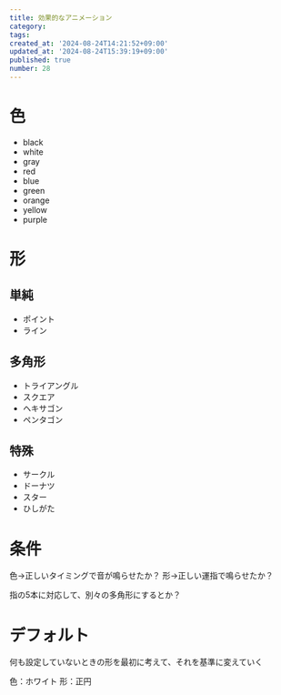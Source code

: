 ```yaml
---
title: 効果的なアニメーション
category:
tags:
created_at: '2024-08-24T14:21:52+09:00'
updated_at: '2024-08-24T15:39:19+09:00'
published: true
number: 28
---
```


# 色

- black
- white
- gray
- red
- blue
- green
- orange
- yellow
- purple

# 形
## 単純
- ポイント
- ライン

## 多角形
- トライアングル
- スクエア
- ヘキサゴン
- ペンタゴン

## 特殊
- サークル
- ドーナツ
- スター
- ひしがた

# 条件
色→正しいタイミングで音が鳴らせたか？
形→正しい運指で鳴らせたか？

指の5本に対応して、別々の多角形にするとか？

# デフォルト
何も設定していないときの形を最初に考えて、それを基準に変えていく

色：ホワイト
形：正円

